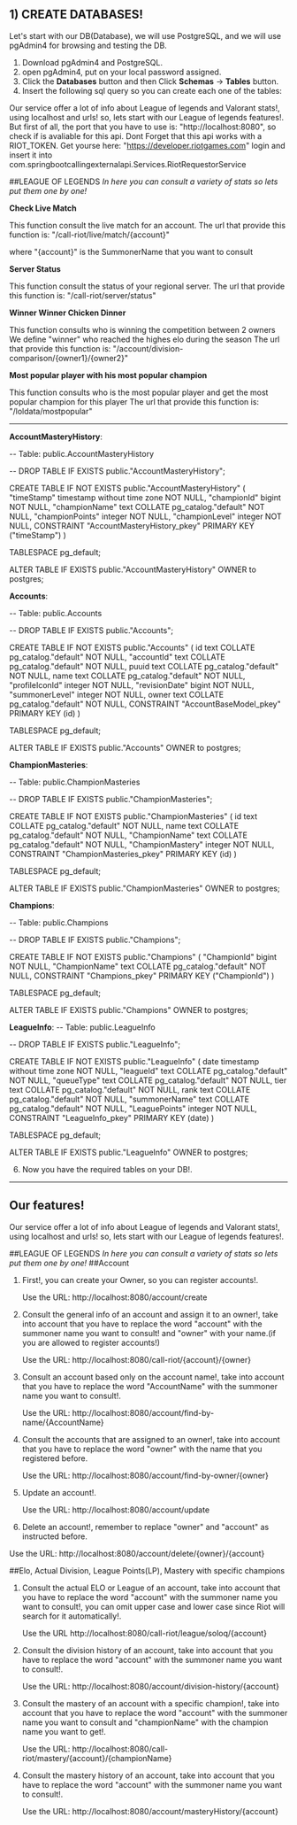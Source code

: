 ## 1) CREATE DATABASES!

Let's start with our DB(Database), we will use PostgreSQL, and we will use pgAdmin4 for browsing and testing the DB.

1. Download pgAdmin4 and PostgreSQL.
2. open pgAdmin4, put on your local password assigned.
3. Click the **Databases** button and then Click **Schemas** -> **Tables** button.
4. Insert the following sql query so you can create each one of the tables:


Our service offer a lot of info about League of legends and Valorant stats!, using localhost and urls! so, lets start with our League of legends features!.
But first of all, the port that you have to use is: "http://localhost:8080", so check if is avaliable for this api.
Dont Forget that this api works with a RIOT_TOKEN. Get yourse here: "https://developer.riotgames.com" login and insert it into com.springbootcallingexternalapi.Services.RiotRequestorService



##LEAGUE OF LEGENDS
*In here you can consult a variety of stats so lets put them one by one!*

**Check Live Match**

This function consult the live match for an account.
The url that provide this function is:
"/call-riot/live/match/{account}"

where "{account}" is the SummonerName that you want to consult

**Server Status**

This function consult the status of your regional server.
The url that provide this function is:
"/call-riot/server/status"

**Winner Winner Chicken Dinner**

This function consults who is winning the competition between 2 owners
We define "winner" who reached the highes elo during the season
The url that provide this function is:
"/account/division-comparison/{owner1}/{owner2}"

**Most popular player with his most popular champion**

This function consults who is the most popular player and get the most popular champion for this player
The url that provide this function is:
"/loldata/mostpopular"

-------------------------------------------------------------------------------------------------------------------


**AccountMasteryHistory**:

-- Table: public.AccountMasteryHistory

-- DROP TABLE IF EXISTS public."AccountMasteryHistory";

CREATE TABLE IF NOT EXISTS public."AccountMasteryHistory"
(
"timeStamp" timestamp without time zone NOT NULL,
"championId" bigint NOT NULL,
"championName" text COLLATE pg_catalog."default" NOT NULL,
"championPoints" integer NOT NULL,
"championLevel" integer NOT NULL,
CONSTRAINT "AccountMasteryHistory_pkey" PRIMARY KEY ("timeStamp")
)

TABLESPACE pg_default;

ALTER TABLE IF EXISTS public."AccountMasteryHistory"
OWNER to postgres;

**Accounts**:

-- Table: public.Accounts

-- DROP TABLE IF EXISTS public."Accounts";

CREATE TABLE IF NOT EXISTS public."Accounts"
(
id text COLLATE pg_catalog."default" NOT NULL,
"accountId" text COLLATE pg_catalog."default" NOT NULL,
puuid text COLLATE pg_catalog."default" NOT NULL,
name text COLLATE pg_catalog."default" NOT NULL,
"profileIconId" integer NOT NULL,
"revisionDate" bigint NOT NULL,
"summonerLevel" integer NOT NULL,
owner text COLLATE pg_catalog."default" NOT NULL,
CONSTRAINT "AccountBaseModel_pkey" PRIMARY KEY (id)
)

TABLESPACE pg_default;

ALTER TABLE IF EXISTS public."Accounts"
OWNER to postgres;

**ChampionMasteries**:

-- Table: public.ChampionMasteries

-- DROP TABLE IF EXISTS public."ChampionMasteries";

CREATE TABLE IF NOT EXISTS public."ChampionMasteries"
(
id text COLLATE pg_catalog."default" NOT NULL,
name text COLLATE pg_catalog."default" NOT NULL,
"ChampionName" text COLLATE pg_catalog."default" NOT NULL,
"ChampionMastery" integer NOT NULL,
CONSTRAINT "ChampionMasteries_pkey" PRIMARY KEY (id)
)

TABLESPACE pg_default;

ALTER TABLE IF EXISTS public."ChampionMasteries"
OWNER to postgres;

**Champions**:

-- Table: public.Champions

-- DROP TABLE IF EXISTS public."Champions";

CREATE TABLE IF NOT EXISTS public."Champions"
(
"ChampionId" bigint NOT NULL,
"ChampionName" text COLLATE pg_catalog."default" NOT NULL,
CONSTRAINT "Champions_pkey" PRIMARY KEY ("ChampionId")
)

TABLESPACE pg_default;

ALTER TABLE IF EXISTS public."Champions"
OWNER to postgres;

**LeagueInfo**:
-- Table: public.LeagueInfo

-- DROP TABLE IF EXISTS public."LeagueInfo";

CREATE TABLE IF NOT EXISTS public."LeagueInfo"
(
date timestamp without time zone NOT NULL,
"leagueId" text COLLATE pg_catalog."default" NOT NULL,
"queueType" text COLLATE pg_catalog."default" NOT NULL,
tier text COLLATE pg_catalog."default" NOT NULL,
rank text COLLATE pg_catalog."default" NOT NULL,
"summonerName" text COLLATE pg_catalog."default" NOT NULL,
"LeaguePoints" integer NOT NULL,
CONSTRAINT "LeagueInfo_pkey" PRIMARY KEY (date)
)

TABLESPACE pg_default;

ALTER TABLE IF EXISTS public."LeagueInfo"
OWNER to postgres;


6. Now you have the required tables on your DB!.

---


## Our features!

Our service offer a lot of info about League of legends and Valorant stats!, using localhost and urls! so, lets start with our League of legends features!.

##LEAGUE OF LEGENDS
*In here you can consult a variety of stats so lets put them one by one!*
##Account
1. First!, you can create your Owner, so you can register accounts!.

   Use the URL: http://localhost:8080/account/create


2. Consult the general info of an account and assign it to an owner!, take into account that you have to replace the word
      "account" with the summoner name you want to consult! and "owner" with your name.(if you are allowed to register accounts!)

   Use the URL: http://localhost:8080/call-riot/{account}/{owner}


3. Consult an account based only on the account name!, take into account that you have to replace the word
   "AccountName" with the summoner name you want to consult!.

   Use the URL: http://localhost:8080/account/find-by-name/{AccountName}


4. Consult the accounts that are assigned to an owner!, take into account that you have to replace the word
   "owner" with the name that you registered before.

   Use the URL: http://localhost:8080/account/find-by-owner/{owner}


5. Update an account!.

   Use the URL: http://localhost:8080/account/update


6. Delete an account!, remember to replace "owner" and "account" as instructed before.

Use the URL: http://localhost:8080/account/delete/{owner}/{account}

##Elo, Actual Division, League Points(LP), Mastery with specific champions
1. Consult the actual ELO or League of an account, take into account that you have to replace the word
"account" with the summoner name you want to consult!, you can omit upper case and lower case since Riot will search for it
automatically!.

   Use the URL http://localhost:8080/call-riot/league/soloq/{account}


3. Consult the division history of an account, take into account that you have to replace the word
   "account" with the summoner name you want to consult!.

   Use the URL: http://localhost:8080/account/division-history/{account}


6. Consult the mastery of an account with a specific champion!, take into account that you have to replace the word
   "account" with the summoner name you want to consult and "championName" with the champion name you want to get!.

   Use the URL: http://localhost:8080/call-riot/mastery/{account}/{championName}


7. Consult the mastery history of an account, take into account that you have to replace the word
   "account" with the summoner name you want to consult!.

   Use the URL: http://localhost:8080/account/masteryHistory/{account}

